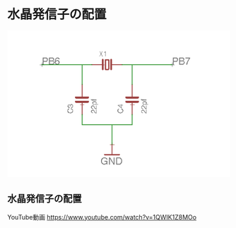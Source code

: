 # 水晶発信子の配置

![](./img/schematic_crystal.png)

## 水晶発信子の配置

YouTube動画 https://www.youtube.com/watch?v=1QWIK1Z8MOo